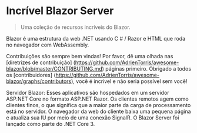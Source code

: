 # Incrível Blazor Server
> Uma coleção de recursos incríveis do Blazor.

Blazor é uma estrutura da web .NET usando C # / Razor e HTML que roda no navegador com WebAssembly.

Contribuições são sempre bem vindas! Por favor, dê uma olhada nas [diretrizes de contribuição] (https://github.com/AdrienTorris/awesome-blazor/blob/master/CONTRIBUTING.md) páginas primeiro. Obrigado a todos os [contribuidores] (https://github.com/AdrienTorris/awesome-blazor/graphs/contributors), você é incrível e não seria possível sem você!

Servidor Blazor: Esses aplicativos são hospedados em um servidor ASP.NET Core no formato ASP.NET Razor. Os clientes remotos agem como clientes finos, o que significa que a maior parte da carga de processamento está no servidor. O navegador da web do cliente baixa uma pequena página e atualiza sua IU por meio de uma conexão SignalR. O Blazor Server foi lançado como parte do .NET Core 3.
